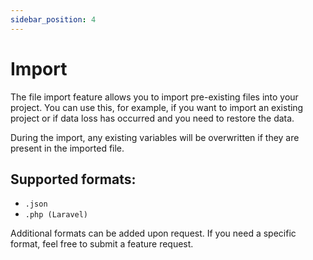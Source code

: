 ```yaml
---
sidebar_position: 4
---
```

# Import

The file import feature allows you to import pre-existing files into your project. You can use this, for example, if you want to import an existing project or if data loss has occurred and you need to restore the data.

During the import, any existing variables will be overwritten if they are present in the imported file.

## Supported formats:
- `.json`
- `.php (Laravel)`

Additional formats can be added upon request. If you need a specific format, feel free to submit a feature request.